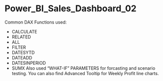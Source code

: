 # Power_BI_Sales_Dashboard_02

Common DAX Functions used:
  - CALCULATE
  - RELATED
  - ALL
  - FILTER
  - DATESYTD
  - DATEADD
  - DATESINPERIOD
  - SUMX
Also used “WHAT-IF” PARAMETERS for forcasting and scenario testing.
You can also find Advanced Tooltip for Weekly Profit line charts.
